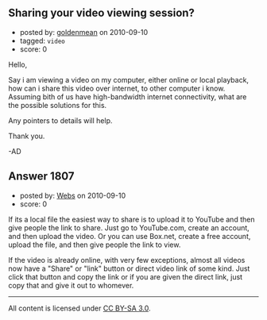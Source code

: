 ## Sharing your video viewing session?

- posted by: [goldenmean](https://stackexchange.com/users/-1/1120-goldenmean) on 2010-09-10
- tagged: `video`
- score: 0

<p>Hello,</p>

<p>Say i am viewing a video on my computer, either online or local playback, how can i share this video over internet, to other computer i know. Assuming bith of us have high-bandwidth internet connectivity, what are the possible solutions for this.</p>

<p>Any pointers to details will help.</p>

<p>Thank you.</p>

<p>-AD</p>



## Answer 1807

- posted by: [Webs](https://stackexchange.com/users/-1/904-webs) on 2010-09-10
- score: 0

<p>If its a local file the easiest way to share is to upload it to YouTube and then give people the link to share. Just go to YouTube.com, create an account, and then upload the video. Or you can use Box.net, create a free account, upload the file, and then give people the link to view.</p>

<p>If the video is already online, with very few exceptions, almost all videos now have a "Share" or "link" button or direct video link of some kind. Just click that button and copy the link or if you are given the direct link, just copy that and give it out to whomever.</p>




---

All content is licensed under [CC BY-SA 3.0](https://creativecommons.org/licenses/by-sa/3.0/).
